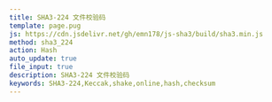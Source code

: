 ```yaml
---
title: SHA3-224 文件校验码
template: page.pug
js: https://cdn.jsdelivr.net/gh/emn178/js-sha3/build/sha3.min.js
method: sha3_224
action: Hash
auto_update: true
file_input: true
description: SHA3-224 文件校验码
keywords: SHA3-224,Keccak,shake,online,hash,checksum
---
```

